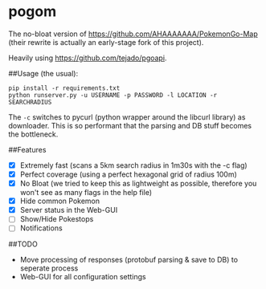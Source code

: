 # pogom
The no-bloat version of https://github.com/AHAAAAAAA/PokemonGo-Map (their rewrite is actually an early-stage fork of this project).

Heavily using https://github.com/tejado/pgoapi. 

##Usage (the usual):

```
pip install -r requirements.txt
python runserver.py -u USERNAME -p PASSWORD -l LOCATION -r SEARCHRADIUS
```
The `-c` switches to pycurl (python wrapper around the libcurl library) as downloader. This is so performant that the parsing and DB stuff becomes the bottleneck. 

##Features
- [x] Extremely fast (scans a 5km search radius in 1m30s with the -c flag)
- [x] Perfect coverage (using a perfect hexagonal grid of radius 100m)
- [x] No Bloat (we tried to keep this as lightweight as possible, therefore you won't see as many flags in the help file)
- [x] Hide common Pokemon
- [x] Server status in the Web-GUI
- [ ] Show/Hide Pokestops
- [ ] Notifications

##TODO
 - Move processing of responses (protobuf parsing & save to DB) to seperate process
 - Web-GUI for all configuration settings
